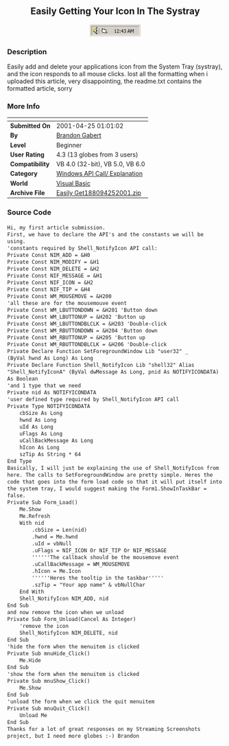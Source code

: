 ﻿<div align="center">

## Easily Getting Your Icon In The Systray

<img src="PIC2001425245315265.jpg">
</div>

### Description

Easily add and delete your applications icon from the System Tray (systray), and the icon responds to all mouse clicks. lost all the formatting when i uploaded this article, very disappointing, the readme.txt contains the formatted article, sorry
 
### More Info
 


<span>             |<span>
---                |---
**Submitted On**   |2001-04-25 01:01:02
**By**             |[Brandon Gabert](https://github.com/Planet-Source-Code/PSCIndex/blob/master/ByAuthor/brandon-gabert.md)
**Level**          |Beginner
**User Rating**    |4.3 (13 globes from 3 users)
**Compatibility**  |VB 4\.0 \(32\-bit\), VB 5\.0, VB 6\.0
**Category**       |[Windows API Call/ Explanation](https://github.com/Planet-Source-Code/PSCIndex/blob/master/ByCategory/windows-api-call-explanation__1-39.md)
**World**          |[Visual Basic](https://github.com/Planet-Source-Code/PSCIndex/blob/master/ByWorld/visual-basic.md)
**Archive File**   |[Easily Get188094252001\.zip](https://github.com/Planet-Source-Code/brandon-gabert-easily-getting-your-icon-in-the-systray__1-22677/archive/master.zip)





### Source Code

```
Hi, my first article submission.
First, we have to declare the API's and the constants we will be using.
'constants required by Shell_NotifyIcon API call:
Private Const NIM_ADD = &H0
Private Const NIM_MODIFY = &H1
Private Const NIM_DELETE = &H2
Private Const NIF_MESSAGE = &H1
Private Const NIF_ICON = &H2
Private Const NIF_TIP = &H4
Private Const WM_MOUSEMOVE = &H200
'all these are for the mousemouve event
Private Const WM_LBUTTONDOWN = &H201 'Button down
Private Const WM_LBUTTONUP = &H202 'Button up
Private Const WM_LBUTTONDBLCLK = &H203 'Double-click
Private Const WM_RBUTTONDOWN = &H204 'Button down
Private Const WM_RBUTTONUP = &H205 'Button up
Private Const WM_RBUTTONDBLCLK = &H206 'Double-click
Private Declare Function SetForegroundWindow Lib "user32" _
(ByVal hwnd As Long) As Long
Private Declare Function Shell_NotifyIcon Lib "shell32" Alias "Shell_NotifyIconA" (ByVal dwMessage As Long, pnid As NOTIFYICONDATA) As Boolean
'and 1 type that we need
Private nid As NOTIFYICONDATA
'user defined type required by Shell_NotifyIcon API call
Private Type NOTIFYICONDATA
	cbSize As Long
	hwnd As Long
	uId As Long
	uFlags As Long
	uCallBackMessage As Long
	hIcon As Long
	szTip As String * 64
End Type
Basically, I will just be explaining the use of Shell_NotifyIcon from here. The calls to SetForegroundWindow are pretty simple. Heres the code that goes into the form load code so that it will put itself into the system tray, I would suggest making the Form1.ShowInTaskBar = false.
Private Sub Form_Load()
	Me.Show
	Me.Refresh
	With nid
		.cbSize = Len(nid)
		.hwnd = Me.hwnd
		.uId = vbNull
		.uFlags = NIF_ICON Or NIF_TIP Or NIF_MESSAGE
		''''''The callback should be the mousemove event
		.uCallBackMessage = WM_MOUSEMOVE
		.hIcon = Me.Icon
		''''''Heres the tooltip in the taskbar'''''
		.szTip = "Your app name" & vbNullChar
	End With
	Shell_NotifyIcon NIM_ADD, nid
End Sub
and now remove the icon when we unload
Private Sub Form_Unload(Cancel As Integer)
	'remove the icon
	Shell_NotifyIcon NIM_DELETE, nid
End Sub
'hide the form when the menuitem is clicked
Private Sub mnuHide_Click()
	Me.Hide
End Sub
'show the form when the menuitem is clicked
Private Sub mnuShow_Click()
	Me.Show
End Sub
'unload the form when we click the quit menuitem
Private Sub mnuQuit_Click()
	Unload Me
End Sub
Thanks for a lot of great responses on my Streaming Screenshots project, but I need more globes :-) Brandon
```

